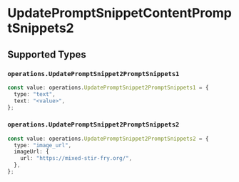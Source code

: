 # UpdatePromptSnippetContentPromptSnippets2


## Supported Types

### `operations.UpdatePromptSnippet2PromptSnippets1`

```typescript
const value: operations.UpdatePromptSnippet2PromptSnippets1 = {
  type: "text",
  text: "<value>",
};
```

### `operations.UpdatePromptSnippet2PromptSnippets2`

```typescript
const value: operations.UpdatePromptSnippet2PromptSnippets2 = {
  type: "image_url",
  imageUrl: {
    url: "https://mixed-stir-fry.org/",
  },
};
```

